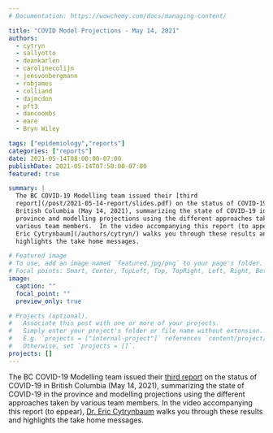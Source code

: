 ```yaml
---
# Documentation: https://wowchemy.com/docs/managing-content/

title: "COVID Model Projections - May 14, 2021"
authors:
  - cytryn
  - sallyotto
  - deankarlen
  - carolinecolijn
  - jensvonbergmann
  - robjames
  - colliand
  - dajmcdon
  - pft3
  - dancoombs
  - eare
  - Bryn Wiley

tags: ["epidemiology","reports"]
categories: ["reports"]
date: 2021-05-14T08:00:00-07:00
publishDate: 2021-05-14T07:50:00-07:00
featured: true

summary: |
  The BC COVID-19 Modelling team issued their [third
  report](/post/2021-05-14-report/slides.pdf) on the status of COVID-19 in
  British Columbia (May 14, 2021), summarizing the state of COVID-19 in the
  province and modelling projections using the different approaches taken by
  various team members.  In the video accompanying this report (to appear), [Dr.
  Eric Cytrynbaum](/authors/cytryn/) walks you through these results and
  highlights the take home messages.

# Featured image
# To use, add an image named `featured.jpg/png` to your page's folder.
# Focal points: Smart, Center, TopLeft, Top, TopRight, Left, Right, BottomLeft, Bottom, BottomRight.
image:
  caption: ""
  focal_point: ""
  preview_only: true

# Projects (optional).
#   Associate this post with one or more of your projects.
#   Simply enter your project's folder or file name without extension.
#   E.g. `projects = ["internal-project"]` references `content/project/deep-learning/index.md`.
#   Otherwise, set `projects = []`.
projects: []
---
```

The BC COVID-19 Modelling team issued their [third report](slides.pdf) on the
status of COVID-19 in British Columbia (May 14, 2021), summarizing the state of
COVID-19 in the province and modelling projections using the different
approaches taken by various team members.  In the video accompanying this report
(to eppear), [Dr. Eric Cytrynbaum](/authors/cytryn/) walks you through these
results and highlights the take home messages.

